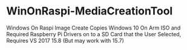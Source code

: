 # WinOnRaspi-MediaCreationTool
Windows On Raspi Image Create Copies Windows 10 On Arm ISO and Required Raspberry Pi Drivers on to a SD Card that the User Selected, Requires VS 2017 15.8 (But may work with 15.7)
